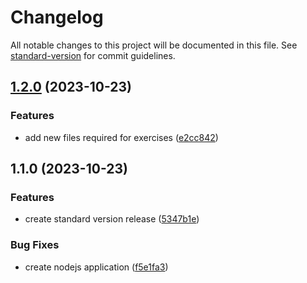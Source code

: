 # Changelog

All notable changes to this project will be documented in this file. See [standard-version](https://github.com/conventional-changelog/standard-version) for commit guidelines.

## [1.2.0](https://github.com/adammmusial/odin-recipes/compare/v1.1.0...v1.2.0) (2023-10-23)


### Features

* add new files required for exercises ([e2cc842](https://github.com/adammmusial/odin-recipes/commit/e2cc8423f8ec4e56db15d69b979352ada5c5edbb))

## 1.1.0 (2023-10-23)


### Features

* create standard version release ([5347b1e](https://github.com/adammmusial/odin-recipes/commit/5347b1e1e6bdd393919540d6084d894d6aee7fab))


### Bug Fixes

* create nodejs application ([f5e1fa3](https://github.com/adammmusial/odin-recipes/commit/f5e1fa3e30bbc2fda2a2928c369a6706d9690af5))
